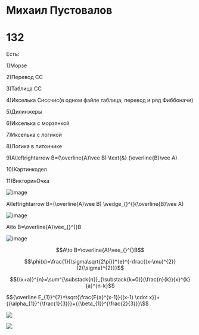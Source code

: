 # Михаил Пустовалов 
# 132
Есть:

1)Морзе

2)Перевод СС

3)Таблица СС

4)Икселька Сиссчис(в одном файле таблица, перевод и ряд Фиббоначи)

5)Дилинжеры

6)Икселька с морзянкой

7)Икселька с логикой

8)Логика в питончике

9)A\leftrightarrow B=(\overline{A}\vee B) \text{&} (\overline{B}\vee A)

10)Картинкодел

11)ВикторинОчка

![image](https://user-images.githubusercontent.com/114387840/200456983-c4dbc06b-9ea9-4a3a-acaa-a63395c97d03.png)

A\leftrightarrow B=(\overline{A}\vee B) \wedge_{}^{}(\overline{B}\vee A)

![image](https://user-images.githubusercontent.com/114387840/200457402-5fe8da3b-0d80-413c-a626-d8a1a4e55a69.png)

A\to B=\overline{A}\vee_{}^{}B

![image](https://user-images.githubusercontent.com/114387840/200457658-222ddaff-81bf-4d2f-8353-456e039b3e30.png)

$$A\to B=\overline{A}\vee_{}^{}B$$

$$\phi(x)=\frac{1}{\sigma\sqrt{2\pi}}*{e}^{-\frac{(x-\mu)^{2}}{2{\sigma}^{2}}}$$

$${(x+a)}^{n}=\sum^{\substack{n}}_{\substack{k=0}}(\frac{n}{k}){x}^{k}{a}^{n-k}$$

$${\overline E_{1}}^{2}=\sqrt{\frac{F{a}^{x-1}}{(x-1) \cdot x}}+{{\alpha_{1}}^{\frac{1}{3}}}+{{\beta_{1}}^{\frac{2}{3}}}\$$

[![](https://mermaid.ink/img/pako:eNp1TjsKwkAUvMrj1SliYbO1N7DdZsm-6EI2CXG3kBBQxE7wAnqHFBYhQb3C2xu5ATtxmhmYD9NiVmlCgbUhcMYVBHznHsKRR37xFC4zQ7jKEiIk8o2HcOaeB54kgoBFmv54E49_vXc48ZMf4RAXvqklJmipscro-KSdKxLdlixJFFFqypUvnERZdjGqvKvW-zJD4RpPCfpaK0crozaNsihyVeyo-wBd4V0i?type=png)](https://mermaid.live/edit#pako:eNp1TjsKwkAUvMrj1SliYbO1N7DdZsm-6EI2CXG3kBBQxE7wAnqHFBYhQb3C2xu5ATtxmhmYD9NiVmlCgbUhcMYVBHznHsKRR37xFC4zQ7jKEiIk8o2HcOaeB54kgoBFmv54E49_vXc48ZMf4RAXvqklJmipscro-KSdKxLdlixJFFFqypUvnERZdjGqvKvW-zJD4RpPCfpaK0crozaNsihyVeyo-wBd4V0i)

[![](https://mermaid.ink/img/pako:eNpdUctOg1AQ_ZXJXbVJ_QHW_oFbNtcCSizQICxM06Sv-IjVxp1x4dYtpa0S-vAXZv7Ic2mo1RBgZs45M3Pu7al25LjKUoEfOoHu2iFRHEVJo8FvMpCxjDiTGcm9jGTMJWfNpqEQmeIQ6I7XMgWwI97wFukCoQx5jTAnVFbEX_hl8rwXQjo23BVv0cMoEdxxAUWGjlOSCWcoYTCEhcxqmWX57ShseJo8fXIeRVfNGiECd45Gc84OQx7wTOTRvJwfMV95S_LEpdleBlhjY3bPzUwyO9TkSvjJS85xDpP997gVtJDw0nipzNZAZWkBYUZHYz_MsRhPJRkIkhWXv3jF2f3LYUdu_9ZwI4PaJL_zd7XDwTSmFBhfHPIXsKuKaqnAjQPtO7jrnsFtlVy6gWsrC6HjejrtJLaywz6oOk2is5uwrawkTt2WSruOTtxTX1_EOlCWpzvXbv8HALoVFg?type=png)](https://mermaid.live/edit#pako:eNpdUctOg1AQ_ZXJXbVJ_QHW_oFbNtcCSizQICxM06Sv-IjVxp1x4dYtpa0S-vAXZv7Ic2mo1RBgZs45M3Pu7al25LjKUoEfOoHu2iFRHEVJo8FvMpCxjDiTGcm9jGTMJWfNpqEQmeIQ6I7XMgWwI97wFukCoQx5jTAnVFbEX_hl8rwXQjo23BVv0cMoEdxxAUWGjlOSCWcoYTCEhcxqmWX57ShseJo8fXIeRVfNGiECd45Gc84OQx7wTOTRvJwfMV95S_LEpdleBlhjY3bPzUwyO9TkSvjJS85xDpP997gVtJDw0nipzNZAZWkBYUZHYz_MsRhPJRkIkhWXv3jF2f3LYUdu_9ZwI4PaJL_zd7XDwTSmFBhfHPIXsKuKaqnAjQPtO7jrnsFtlVy6gWsrC6HjejrtJLaywz6oOk2is5uwrawkTt2WSruOTtxTX1_EOlCWpzvXbv8HALoVFg)
